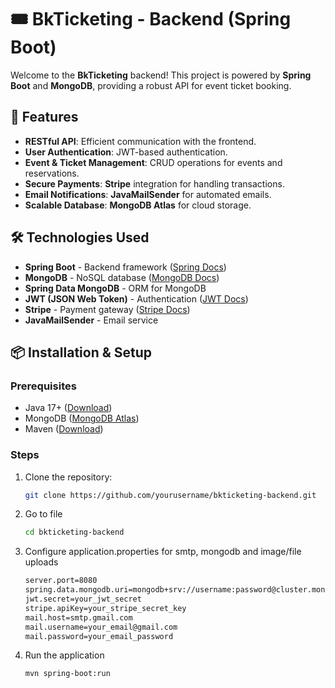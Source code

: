 # 🎟️ BkTicketing - Backend (Spring Boot)

Welcome to the **BkTicketing** backend! This project is powered by **Spring Boot** and **MongoDB**, providing a robust API for event ticket booking.

## 🚀 Features

- **RESTful API**: Efficient communication with the frontend.
- **User Authentication**: JWT-based authentication.
- **Event & Ticket Management**: CRUD operations for events and reservations.
- **Secure Payments**: **Stripe** integration for handling transactions.
- **Email Notifications**: **JavaMailSender** for automated emails.
- **Scalable Database**: **MongoDB Atlas** for cloud storage.

## 🛠️ Technologies Used

- **Spring Boot** - Backend framework ([Spring Docs](https://spring.io/projects/spring-boot))
- **MongoDB** - NoSQL database ([MongoDB Docs](https://www.mongodb.com/docs/))
- **Spring Data MongoDB** - ORM for MongoDB
- **JWT (JSON Web Token)** - Authentication ([JWT Docs](https://jwt.io/))
- **Stripe** - Payment gateway ([Stripe Docs](https://stripe.com/docs))
- **JavaMailSender** - Email service


## 📦 Installation & Setup

### Prerequisites
- Java 17+ ([Download](https://www.oracle.com/java/technologies/javase-downloads.html))
- MongoDB ([MongoDB Atlas](https://www.mongodb.com/cloud/atlas))
- Maven ([Download](https://maven.apache.org/download.cgi))

### Steps
1. Clone the repository:
   ```sh
   git clone https://github.com/yourusername/bkticketing-backend.git
   ```
2. Go to file
   ```sh
   cd bkticketing-backend
   ```
3. Configure application.properties for smtp, mongodb and image/file uploads
   ```sh
   server.port=8080
   spring.data.mongodb.uri=mongodb+srv://username:password@cluster.mongodb.net/dbname
   jwt.secret=your_jwt_secret
   stripe.apiKey=your_stripe_secret_key
   mail.host=smtp.gmail.com
   mail.username=your_email@gmail.com
   mail.password=your_email_password
   ```
4. Run the application
   ```sh
   mvn spring-boot:run
   ```
